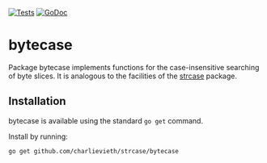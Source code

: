 [![Tests](https://github.com/charlievieth/strcase/actions/workflows/test.yml/badge.svg)](https://github.com/charlievieth/strcase/actions/workflows/test.yml)
[![GoDoc](https://img.shields.io/badge/godoc-reference-blue.svg)](https://pkg.go.dev/github.com/charlievieth/strcase@master/bytcase)

# bytecase

Package bytecase implements functions for the case-insensitive searching of
byte slices. It is analogous to the facilities of the
[strcase](https://github.com/charlievieth/strcase) package.

## Installation

bytecase is available using the standard `go get` command.

Install by running:

    go get github.com/charlievieth/strcase/bytecase

